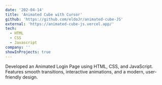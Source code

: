 ```yaml
---
date: '202-04-14'
title: 'Animated Cube with Cursor'
github: 'https://github.com/eldoJr/animated-cube-JS'
external: 'https://animated-cube-js.vercel.app/'
tech:
  - HTML
  - CSS
  - Javascript
company: ''
showInProjects: true
---
```


Developed an Animated Login Page using HTML, CSS, and JavaScript. Features smooth transitions, interactive animations, and a modern, user-friendly design.
